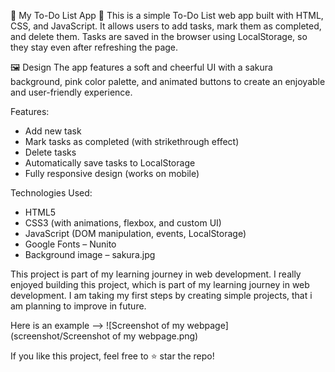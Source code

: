 🌸 My To-Do List App 🌸
This is a simple To-Do List web app built with HTML, CSS, and JavaScript. It allows users to add tasks, mark them as completed, and delete them. Tasks are saved in the browser using LocalStorage, so they stay even after refreshing the page.

🖼️ Design
The app features a soft and cheerful UI with a sakura background, pink color palette, and animated buttons to create an enjoyable and user-friendly experience.

 Features:
 - Add new task
 - Mark tasks as completed (with strikethrough effect)
 - Delete tasks
 - Automatically save tasks to LocalStorage
 - Fully responsive design (works on mobile)

 Technologies Used:
 - HTML5
 - CSS3 (with animations, flexbox, and custom UI)
 - JavaScript (DOM manipulation, events, LocalStorage)
 - Google Fonts – Nunito
 - Background image – sakura.jpg

This project is part of my learning journey in web development.
I really enjoyed building this project, which is part of my learning journey in web development. I am taking my first steps by creating simple projects, that i am planning to improve in future.

Here is an example --> ![Screenshot of my webpage](screenshot/Screenshot of my webpage.png)

If you like this project, feel free to ⭐ star the repo!
